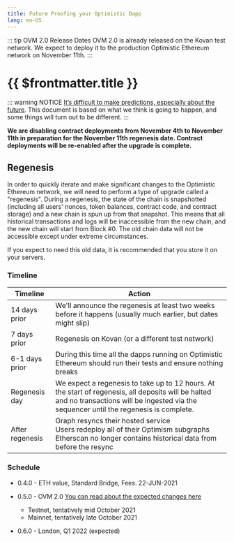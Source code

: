 ```yaml
---
title: Future Proofing your Optimistic Dapp
lang: en-US
---
```


::: tip OVM 2.0 Release Dates
OVM 2.0 is already released on the Kovan test network.
We expect to deploy it to the production Optimistic Ethereum network on November 11th.
:::

# {{ $frontmatter.title }}

::: warning NOTICE
[It’s difficult to make predictions, especially about the 
future](https://quoteinvestigator.com/2013/10/20/no-predict/). This document is based
on what we think is going to happen, and some things will turn out to be different.
:::

**We are disabling contract deployments from November 4th to November 11th in 
preparation for the November 11th regenesis date. Contract deployments will be re-enabled after the upgrade is complete.**




## Regenesis

In order to quickly iterate and make significant changes to the 
Optimistic Ethereum network, we will need to perform a type of upgrade called a "regenesis". 
During a regenesis, the state of the chain is snapshotted (including all users' nonces, 
token balances, contract code, and contract storage) and a new chain is spun up from that 
snapshot. This means that all historical transactions and logs will be inaccessible from the 
new chain, and the new chain will start from Block #0. The old chain data will not be 
accessible except under extreme circumstances.

If you expect to need this old data, it is recommended that you store it on your servers.

### Timeline

| Timeline        |     Action                                                              |
| --------------- | - |
| 14 days prior   | We'll announce the regenesis at least two weeks before it happens (usually much earlier, but dates might slip) |
|  7 days prior   | Regenesis on Kovan (or a different test network)
| 6-1 days prior  | During this time all the dapps running on Optimistic Ethereum should run their tests and ensure nothing breaks |
| Regenesis day   | We expect a regenesis to take up to 12 hours. At the start of regenesis, all deposits will be halted and no transactions will be ingested via the sequencer until the regenesis is complete. |
| After regenesis | Graph resyncs their hosted service </br> Users redeploy all of their Optimism subgraphs </br> Etherscan no longer contains historical data from before the resync |

### Schedule

* 0.4.0 - ETH value, Standard Bridge, Fees. 22-JUN-2021
* 0.5.0 - OVM 2.0 [You can read about the expected 
  changes here](/docs/developers/l2/deploy.html#key-info)
  * Testnet, tentatively mid October 2021
  * Mainnet, tentatively late October 2021

* 0.6.0 - London, Q1 2022 (expected)

